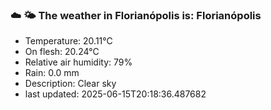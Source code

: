 ### ☁️ 🌤️  The weather in Florianópolis is: Florianópolis

- Temperature: 20.11°C
- On flesh: 20.24°C
- Relative air humidity: 79%
- Rain: 0.0 mm
- Description: Clear sky
- last updated: 2025-06-15T20:18:36.487682
